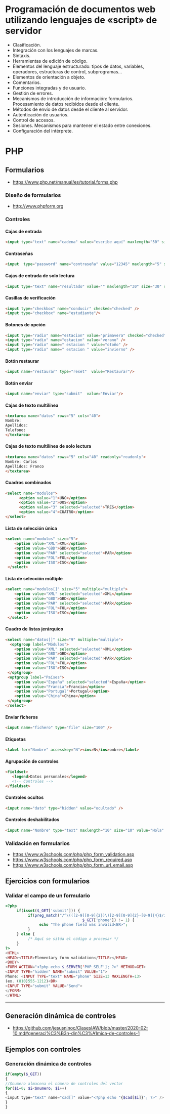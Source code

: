 # Programación de documentos web utilizando lenguajes de «script» de servidor
- Clasificación.
- Integración con los lenguajes de marcas.
- Sintaxis.
- Herramientas de edición de código.
- Elementos del lenguaje estructurado: tipos de datos, variables, operadores, estructuras de control, subprogramas…
- Elementos de orientación a objeto.
- Comentarios.
- Funciones integradas y de usuario.
- Gestión de errores.
- Mecanismos de introducción de información: formularios. Procesamiento de datos recibidos desde el cliente.
- Métodos de envío de datos desde el cliente al servidor.
- Autenticación de usuarios.
- Control de accesos.
- Sesiones. Mecanismos para mantener el estado entre conexiones.
- Configuración del intérprete.

# PHP

## Formularios
* https://www.php.net/manual/es/tutorial.forms.php

### Diseño de formularios
* http://www.phpform.org

### Controles

#### Cajas de entrada
```HTML
<input type="text" name="cadena" value="escribe aquí" maxlength="50" size="60" />
```
#### Contraseñas
```HTML
<input 	type="password" name="contraseña" value="12345" maxlength="5" size="10" />
```
#### Cajas de entrada de solo lectura
```HTML
<input type="text" name="resultado" value="" maxlength="30" size="30" readonly="readonly"/>
```
#### Casillas de verificación
```HTML
<input type="checkbox" name="conducir" checked="checked" />
<input type="checkbox" name="estudiante"/>
```
#### Botones de opción
```HTML
<input type="radio" name="estacion" value="primavera" checked="checked" />
<input type="radio" name="estacion" value="verano" />
<input type="radio" name=" estacion " value="otoño" />
<input type="radio" name=" estacion " value="invierno" />
```
#### Botón restaurar
```HTML
<input name="restaurar" type="reset"  value="Restaurar"/>
```
#### Botón enviar
```HTML
<input name="enviar" type="submit"  value="Enviar"/>
```
#### Cajas de texto multilínea
```HTML
<textarea name="datos" rows="5" cols="40">
Nombre:
Apellidos:
Telefono:
</textarea>
```
#### Cajas de texto multilínea de solo lectura
```HTML
<textarea name="datos" rows="5" cols="40" readonly="readonly">
Nombre: Carlos
Apellidos: Franco
</textarea>
```
#### Cuadros combinados
```HTML
<select name="modulos">
      <option value="1">UNO</option>
      <option value="2">DOS</option>
      <option value="3" selected="selected">TRES</option>
      <option value="4">CUATRO</option>
</select>
```
#### Lista de selección única
```HTML
<select name="modulos" size="5">
    <option value="XML">XML</option>
    <option value="GBD">GBD</option>
    <option value="PAR" selected="selected">PAR</option>
    <option value="FOL">FOL</option>
    <option value="ISO">ISO</option>
 </select>
```
#### Lista de selección múltiple
```HTML
<select name="modulos[]" size="5" multiple="multiple">
    <option value="XML" selected="selected">XML</option>
    <option value="GBD">GBD</option>
    <option value="PAR" selected="selected">PAR</option>
    <option value="FOL">FOL</option>
    <option value="ISO">ISO</option>
 </select>
```
#### Cuadro de listas jerárquico
```HTML
<select name="datos[]" size="9" multiple="multiple">
  <optgroup label="Módulos">
    <option value="XML" selected="selected">XML</option>
    <option value="GBD">GBD</option>
    <option value="PAR" selected="selected">PAR</option>
    <option value="FOL">FOL</option>
    <option value="ISO">ISO</option>
 </optgroup>
 <optgroup label="Países">
    <option value="España" selected="selected">España</option>
    <option value="Francia">Francia</option>
    <option value="Portugal">Portugal</option>
    <option value="China">China</option>
 </optgroup>
</select>
```
#### Enviar ficheros
```HTML
<input name="fichero" type="file" size="100" />
```
#### Etiquetas
```HTML
<label for="Nombre" accesskey="N"><ins>N</ins>ombre</label>
```
#### Agrupación de controles
```HTML
<fieldset>
   <legend>Datos personales</legend>
   <!-- Controles -->
</fieldset>
```
#### Controles ocultos
```HTML
<input name="dato" type="hidden" value="ocultado" />
```
#### Controles deshabilitados
```HTML
<input name="Nombre" type="text" maxlength="10" size="10" value="Hola" disabled="disabled" />
```

### Validación en formularios
* https://www.w3schools.com/php/php_form_validation.asp
* https://www.w3schools.com/php/php_form_required.asp
* https://www.w3schools.com/php/php_form_url_email.asp

## Ejercicios con formularios

### Validar el campo de un formulario
```PHP
<?php
     if(isset($_GET['submit'])) {
          if(preg_match("/^\(([2-9][0-9]{2})\)[2-9][0-9]{2}-[0-9]{4}$/i", 
                                  $_GET['phone']) != 1) {
               echo "The phone field was invalid<BR>";
          }
     } else {
          /* Aquí se sitúa el código a procesar */
     }
?>
<HTML>
<HEAD><TITLE>Elementary form validation</TITLE></HEAD>
<BODY>
<FORM ACTION="<?php echo $_SERVER['PHP_SELF']; ?>" METHOD=GET>
<INPUT TYPE="hidden" NAME="submit" VALUE="1">
Phone: <INPUT TYPE="text" NAME="phone" SIZE=13 MAXLENGTH=13> 
(ex. (810)555-1212)<BR>
<INPUT TYPE="submit" VALUE="Send">
</FORM>
</HTML>
```

----------------

## Generación dinámica de controles
* https://github.com/jesusninoc/ClasesIAW/blob/master/2020-02-10.md#generaci%C3%B3n-din%C3%A1mica-de-controles-1

## Ejemplos con controles
### Generación dinámica de controles
```PHP
if(empty($_GET)) 
{
//$numero almacena el número de controles del vector
for($i=0; $i<$numero; $i++)
{
<input type="text" name="cad[]" value="<?php echo "{$cad[$i]}"; ?>" />
}
}
```
